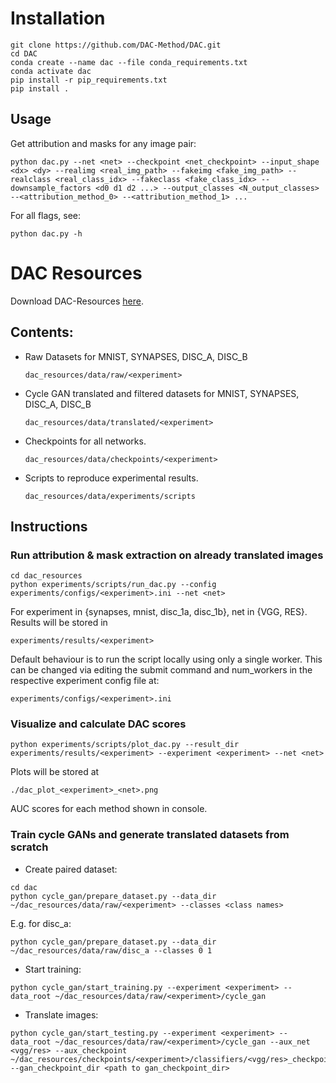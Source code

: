 # Installation

```
git clone https://github.com/DAC-Method/DAC.git
cd DAC
conda create --name dac --file conda_requirements.txt
conda activate dac
pip install -r pip_requirements.txt
pip install .
```

## Usage
Get attribution and masks for any image pair:
```
python dac.py --net <net> --checkpoint <net_checkpoint> --input_shape <dx> <dy> --realimg <real_img_path> --fakeimg <fake_img_path> --realclass <real_class_idx> --fakeclass <fake_class_idx> --downsample_factors <d0 d1 d2 ...> --output_classes <N_output_classes> --<attribution_method_0> --<attribution_method_1> ...
```

For all flags, see:
```
python dac.py -h
```
# DAC Resources

Download DAC-Resources [here](todo.com).

## Contents:
  - Raw Datasets for MNIST, SYNAPSES, DISC_A, DISC_B
    ```
    dac_resources/data/raw/<experiment>
    ```
  - Cycle GAN translated and filtered datasets for MNIST, SYNAPSES, DISC_A, DISC_B
    ```
    dac_resources/data/translated/<experiment>
    ```
  - Checkpoints for all networks.
    ```
    dac_resources/data/checkpoints/<experiment>
    ```
  - Scripts to reproduce experimental results.
    ```
    dac_resources/data/experiments/scripts
    ```

## Instructions
### Run attribution & mask extraction on already translated images

```
cd dac_resources
python experiments/scripts/run_dac.py --config experiments/configs/<experiment>.ini --net <net>
```

For experiment in {synapses, mnist, disc_1a, disc_1b}, net in {VGG, RES}. Results will be stored in 
```
experiments/results/<experiment>
```

Default behaviour is to run the script locally using only a single worker. This can be changed via editing 
the submit command and num_workers in the respective experiment config file at:
```
experiments/configs/<experiment>.ini
```

### Visualize and calculate DAC scores

```
python experiments/scripts/plot_dac.py --result_dir experiments/results/<experiment> --experiment <experiment> --net <net>
```
Plots will be stored at 
```
./dac_plot_<experiment>_<net>.png
```
AUC scores for each method shown in console.
   

### Train cycle GANs and generate translated datasets from scratch
- Create paired dataset:
```
cd dac
python cycle_gan/prepare_dataset.py --data_dir ~/dac_resources/data/raw/<experiment> --classes <class names>
```
E.g. for disc_a:
```
python cycle_gan/prepare_dataset.py --data_dir ~/dac_resources/data/raw/disc_a --classes 0 1
```
- Start training:
```
python cycle_gan/start_training.py --experiment <experiment> --data_root ~/dac_resources/data/raw/<experiment>/cycle_gan
```

- Translate images:
```
python cycle_gan/start_testing.py --experiment <experiment> --data_root ~/dac_resources/data/raw/<experiment>/cycle_gan --aux_net <vgg/res> --aux_checkpoint ~/dac_resources/checkpoints/<experiment>/classifiers/<vgg/res>_checkpoint --gan_checkpoint_dir <path to gan_checkpoint_dir>
```

